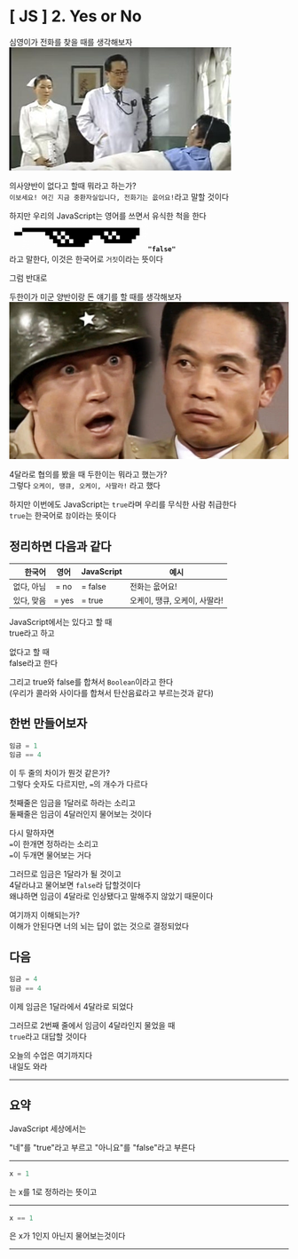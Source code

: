# [ JS ] 2. Yes or No
심영이가 전화를 찾을 때를 생각해보자<br />
![전화 찾기](../src/telephone.jpeg)

의사양반이 없다고 할때 뭐라고 하는가?<br />
`이보세요! 여긴 지금 중환자실입니다, 전화기는 읎어요!`라고 말할 것이다<br />

하지만 우리의 JavaScript는 영어를 쓰면서 유식한 척을 한다<br />
![유식한척](../src/8bit-sun.png)**`"false"`**<br />
라고 말한다, 이것은 한국어로 `거짓`이라는 뜻이다

그럼 반대로

두한이가 미군 양반이랑 돈 얘기를 할 때를 생각해보자<br />
![미군양반](../src/4daller.jpg)

4달라로 협의를 봤을 때 두한이는 뭐라고 했는가?<br />
그렇다 `오케이, 땡큐, 오케이, 사딸라!` 라고 했다<br />

하지만 이번에도 JavaScript는 `true`라며 우리를 무식한 사람 취급한다<br />
`true`는 한국어로 `참`이라는 뜻이다<br />

## 정리하면 다음과 같다
| 한국어 | 영어 | JavaScript | 예시 |
| ---: | :----: | :----------- | --- |
| 없다, 아님 | =  no | = false | 전화는 읎어요! |
| 있다, 맞음 | = yes | = true | 오케이, 땡큐, 오케이, 사딸라! |

JavaScript에서는 있다고 할 때<br />
true라고 하고

없다고 할 때<br />
false라고 한다

그리고 true와 false를 합쳐서 `Boolean`이라고 한다<br />
(우리가 콜라와 사이다를 합쳐서 탄산음료라고 부르는것과 같다)

## 한번 만들어보자
```js
임금 = 1
임금 == 4
```
이 두 줄의 차이가 뭔것 같은가?<br />
그렇다 숫자도 다르지만, `=`의 개수가 다르다<br />

첫째줄은 임금을 1달러로 하라는 소리고<br />
둘째줄은 임금이 4달러인지 물어보는 것이다<br />

다시 말하자면<br />
`=`이 한개면 정하라는 소리고<br />
`=`이 두개면 물어보는 거다<br />

그러므로 임금은 1달라가 될 것이고<br />
4달라냐고 물어보면 `false`라 답할것이다<br />
왜냐하면 임금이 4달라로 인상됐다고 말해주지 않았기 때문이다<br />

여기까지 이해되는가?<br />
이해가 안된다면 너의 뇌는 답이 없는 것으로 결정되었다<br />

## 다음
```js
임금 = 4
임금 == 4
```

이제 임금은 1달라에서 4달라로 되었다<br />

그러므로 2번째 줄에서 임금이 4달라인지 물었을 때<br />
`true`라고 대답할 것이다<br />

오늘의 수업은 여기까지다<br />
내일도 와라

-----------------

## 요약
JavaScript 세상에서는

"네"를 "true"라고 부르고
"아니요"를 "false"라고 부른다

----

```js
x = 1
```
는 x를 1로 정하라는 뜻이고

----

```js
x == 1
```
은 x가 1인지 아닌지 물어보는것이다

----
